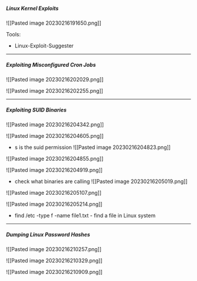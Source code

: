 ##### Linux Kernel Exploits

![[Pasted image 20230216191650.png]]

Tools:
- Linux-Exploit-Suggester
---
##### Exploiting Misconfigured Cron Jobs

 ![[Pasted image 20230216202029.png]]

![[Pasted image 20230216202255.png]]

---
##### Exploiting SUID Binaries

![[Pasted image 20230216204342.png]]

![[Pasted image 20230216204605.png]]

- s is the suid permission
![[Pasted image 20230216204823.png]]

![[Pasted image 20230216204855.png]]

![[Pasted image 20230216204919.png]]

- check what binaries are calling
![[Pasted image 20230216205019.png]]

![[Pasted image 20230216205107.png]]

![[Pasted image 20230216205214.png]]

- find /etc -type f -name file1.txt - find a file in Linux system

---
##### Dumping Linux Password Hashes

![[Pasted image 20230216210257.png]]

![[Pasted image 20230216210329.png]]

![[Pasted image 20230216210909.png]]
